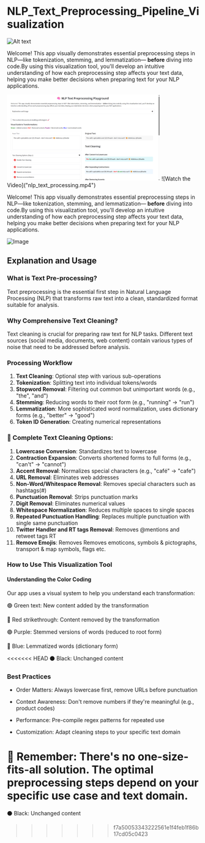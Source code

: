 # NLP_Text_Preprocessing_Pipeline_Visualization

<img src="nlp_text_processing.mp4" alt="Alt text" width="400"/>


Welcome! This app visually demonstrates essential preprocessing steps in NLP—like tokenization, stemming, and lemmatization— <b>before</b> diving into code.By using this visualization tool, you'll develop an intuitive understanding of how each preprocessing step affects your text data, helping you make better decisions when preparing text for your NLP applications. 

<img src="nlp.png" alt="Alt text" width="400"/>
![Watch the Video]("nlp_text_processing.mp4")

Welcome! This app visually demonstrates essential preprocessing steps in NLP—like tokenization, stemming, and lemmatization— <b>before</b> diving into code.By using this visualization tool, you'll develop an intuitive understanding of how each preprocessing step affects your text data, helping you make better decisions when preparing text for your NLP applications. 

![Image]("nlp.png")

## Explanation and Usage
### What is Text Pre-processing?
Text preprocessing is the essential first step in Natural Language Processing (NLP) that transforms 
raw text into a clean, standardized format suitable for analysis.
                    
### Why Comprehensive Text Cleaning?
Text cleaning is crucial for preparing raw text for NLP tasks. Different text sources (social media, documents, web content) 
contain various types of noise that need to be addressed before analysis.

### Processing Workflow
1. **Text Cleaning**: Optional step with various sub-operations
2. **Tokenization**: Splitting text into individual tokens/words
3. **Stopword Removal**: Filtering out common but unimportant words (e.g., "the", "and")
4. **Stemming**: Reducing words to their root form (e.g., "running" → "run")
5. **Lemmatization**: More sophisticated word normalization, uses dictionary forms (e.g., "better" → "good")
6. **Token ID Generation**: Creating numerical representations

### 🧹 Complete Text Cleaning Options:
1. **Lowercase Conversion**: Standardizes text to lowercase
2. **Contraction Expansion**: Converts shortened forms to full forms (e.g., "can't" → "cannot")
3. **Accent Removal**: Normalizes special characters (e.g., "café" → "cafe")
4. **URL Removal**: Eliminates web addresses
5. **Non-Word/Whitespace Removal**: Removes special characters such as hashtags(#)
6. **Punctuation Removal**: Strips punctuation marks
7. **Digit Removal**: Eliminates numerical values
8. **Whitespace Normalization**: Reduces multiple spaces to single spaces
9. **Repeated Punctuation Handling**: Replaces multiple punctuation with single same punctuation
10. **Twitter Handler and RT tags Removal**: Removes @mentions and retweet tags RT
11. **Remove Emojis**: Removes Removes emoticons, symbols & pictographs, transport & map symbols, flags etc.   
        
### How to Use This Visualization Tool
#### Understanding the Color Coding 
Our app uses a visual system to help you understand each transformation:

🟢 Green text: New content added by the transformation <br>

🔴 Red strikethrough: Content removed by the transformation <br>

🟣 Purple: Stemmed versions of words (reduced to root form) <br>

🔵 Blue: Lemmatized words (dictionary form) <br>

<<<<<<< HEAD
⚫ Black: Unchanged content <br>   

### Best Practices
- Order Matters: Always lowercase first, remove URLs before punctuation

- Context Awareness: Don't remove numbers if they're meaningful (e.g., product codes)

- Performance: Pre-compile regex patterns for repeated use

- Customization: Adapt cleaning steps to your specific text domain

📌 **Remember**: There's no one-size-fits-all solution. The optimal preprocessing steps depend on your specific use case and text domain.    
=======
⚫ Black: Unchanged content <br>            
>>>>>>> f7a50053343222561e1f4feb1f86b17cd05c0423
